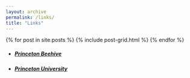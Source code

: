 ```yaml
---
layout: archive
permalink: /links/
title: "Links"
---
```


<div class="tiles">
{% for post in site.posts %}
	{% include post-grid.html %}
{% endfor %}
</div><!-- /.tiles -->

<ul class="th-grid">
	<li>
		<a href="http://beehive.cs.princeton.edu">
		<h5>Princeton Beehive</h5>
		</a>
	</li>
	<li>
		<a href="https://www.princeton.edu">
		<h5>Princeton University</h5>
		</a>
	</li>
</ul><!-- /.th-grid -->
